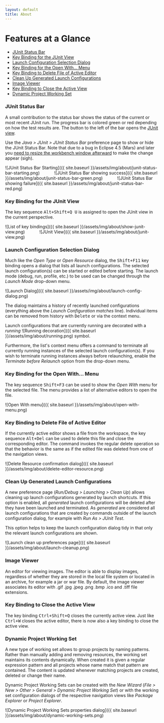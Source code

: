 ```yaml
--- 
layout: default
title: About
---
```


# Features at a Glance
* [JUnit Status Bar](#junit-status-bar)
* [Key Binding for the JUnit View](#key-binding-for-the-junit-view)
* [Launch Configuration Selection Dialog](#launch-configuration-selection-dialog)
* [Key Binding for the Open With... Menu](#key-binding-for-the-open-with-menu)
* [Key Binding to Delete File of Active Editor](#key-binding-to-delete-file-of-active-editor)
* [Clean Up Generated Launch Configurations](#clean-up-generated-launch-configurations)
* [Image Viewer](#image-viewer)
* [Key Binding to Close the Active View](#key-binding-to-close-the-active-view)
* [Dynamic Project Working Set](#dynamic-project-working-set)

### JUnit Status Bar
A small contribution to the status bar shows the status of the current or most recent JUnit run. 
The progress bar is colored green or red depending on how the test results are. The button to 
the left of the bar opens the [JUnit view](http://help.eclipse.org/luna/index.jsp?topic=%2Forg.eclipse.jdt.doc.user%2Freference%2Fviews%2Fref-view-junit.htm). 

Use the _Java &gt; JUnit &gt; JUnit Status Bar_ preference page to show or hide the JUnit Status 
Bar. Note that due to a bug in Eclipse 4.5 (Mars) and later you [need to resize the workbench 
window afterward](https://bugs.eclipse.org/bugs/show_bug.cgi?id=459904) to make the change appear 
(sigh).

![JUnit Status Bar Starting]({{ site.baseurl }}/assets/img/about/junit-status-bar-starting.png)
&nbsp;&nbsp;&nbsp;&nbsp;&nbsp;&nbsp;&nbsp;&nbsp;&nbsp;&nbsp;
![JUnit Status Bar showing success]({{ site.baseurl }}/assets/img/about/junit-status-bar-green.png)
&nbsp;&nbsp;&nbsp;&nbsp;&nbsp;&nbsp;&nbsp;&nbsp;&nbsp;&nbsp;
![JUnit Status Bar showing failure]({{ site.baseurl }}/assets/img/about/junit-status-bar-red.png)

### Key Binding for the JUnit View
The key sequence <kbd>Alt+Shift+Q U</kbd> is assigned to open the JUnit view in the current 
perspective.

![List of key bindings]({{ site.baseurl }}/assets/img/about/show-junit-view.png)
&nbsp;&nbsp;&nbsp;&nbsp;&nbsp;&nbsp;&nbsp;&nbsp;&nbsp;&nbsp;
![JUnit View]({{ site.baseurl }}/assets/img/about/junit-view.png)

### Launch Configuration Selection Dialog
Much like the _Open Type_ or _Open Resource_ dialog, the <kbd>Shift+F11</kbd> key binding opens 
a dialog that lists all launch configurations. The selected launch configuration(s) can be started 
or edited before starting. The launch mode (debug, run, profile, etc.) to be used can be changed 
through the _Launch Mode_ drop-down menu. 

![Launch Dialog]({{ site.baseurl }}/assets/img/about/launch-config-dialog.png)

The dialog maintains a history of recently launched configurations (everything above the _Launch 
Configuration matches_ line). Individual items can be removed from history with <kbd>Delete</kbd> 
or via the context menu.

Launch configurations that are currently running are decorated with a _running_ 
![Running decoration]({{ site.baseurl }}/assets/img/about/running.png) symbol.

Furthermore, the list's context menu offers a command to terminate all currently running instances 
of the selected launch configuration(s).
If you wish to terminate running instances always before relaunching, enable the _Terminate before 
Relaunch_ option from the drop-down menu.

### Key Binding for the Open With... Menu
The key sequence <kbd>Shift+F3</kbd> can be used to show the _Open With_ menu for the selected file. 
The menu provides a list of alternative editors to open the file.

![Open With menu]({{ site.baseurl }}/assets/img/about/open-with-menu.png)

### Key Binding to Delete File of Active Editor
If the currently active editor shows a file from the workspace, the key sequence <kbd>Alt+Del</kbd> 
can be used to delete this file and close the corresponding editor. The command invokes the regular 
delete operation so that the behavior is the same as if the edited file was deleted from one of the 
navigation views.

![Delete Resource confirmation dialog]({{ site.baseurl }}/assets/img/about/delete-editor-resource.png)

### Clean Up Generated Launch Configurations
A new preference page (_Run/Debug > Launching > Clean Up_) allows cleaning up launch configurations 
generated by launch shortcuts. If this option is enabled, all _generated_ launch configurations will 
be deleted after they have been launched and terminated. As _generated_ are considered all launch 
configurations that are created by commands outside of the launch configuration dialog, for example 
with _Run As > JUnit Test_.

This option helps to keep the launch configuration dialog tidy in that only the relevant launch 
configurations are shown.

![Launch clean up preferences page]({{ site.baseurl }}/assets/img/about/launch-cleanup.png)

### Image Viewer
An editor for viewing images. The editor is able to display images, regardless of whether they are 
stored in the local file system or located in an archive, for example a jar or war file. By default, 
the image viewer associates its editor with .gif .jpg .jpeg .png .bmp .ico and .tiff file extensions.

### Key Binding to Close the Active View
The key binding <kbd>Ctrl+Shift+Q</kbd> closes the currently active view. Just like <kbd>Ctrl+W</kbd>
closes the active editor, there is now also a key binding to close the active view. 

### Dynamic Project Working Set
A new type of working set allows to group projects by naming patterns. Rather than manually adding 
and removing resources, the working set maintains its contents dynamically. When created it is given 
a regular expression pattern and all projects whose name match that pattern are contained. The 
content is updated whenever matching projects are created, deleted or change their name.

Dynamic Project Working Sets can be created with the _New Wizard_ (_File &gt; New &gt; Other &gt; 
General &gt; Dynamic Project Working Set_) or with the working set configuration dialogs of the 
respective navigation views like _Package Explorer_ or _Project Explorer_.

![Dynamic Project Working Sets properties dialog]({{ site.baseurl }}/assets/img/about/dynamic-working-sets.png)
